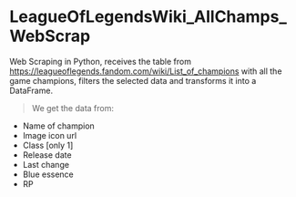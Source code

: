 # LeagueOfLegendsWiki_AllChamps_WebScrap
Web Scraping in Python, receives the table from https://leagueoflegends.fandom.com/wiki/List_of_champions with all the game champions, filters the selected data and transforms it into a DataFrame.
> We get the data from:
- Name of champion
- Image icon url
- Class [only 1]
- Release date
- Last change
- Blue essence
- RP
